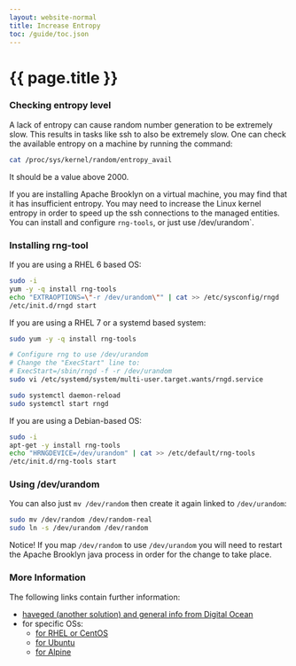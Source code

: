 ```yaml
---
layout: website-normal
title: Increase Entropy
toc: /guide/toc.json
---
```

# {{ page.title }}

### Checking entropy level

A lack of entropy can cause random number generation to be extremely slow.
This results in tasks like ssh to also be extremely slow.
One can check the available entropy on a machine by running the command:

```bash
cat /proc/sys/kernel/random/entropy_avail
```

It should be a value above 2000.

If you are installing Apache Brooklyn on a virtual machine, you may find that it has insufficient 
entropy. You may need to increase the Linux kernel entropy in order to speed up the ssh connections 
to the managed entities. You can install and configure `rng-tools`, or just use /dev/urandom`.


### Installing rng-tool

If you are using a RHEL 6 based OS:

```bash
sudo -i
yum -y -q install rng-tools
echo "EXTRAOPTIONS=\"-r /dev/urandom\"" | cat >> /etc/sysconfig/rngd
/etc/init.d/rngd start
```

If you are using a RHEL 7 or a systemd based system:

```bash
sudo yum -y -q install rng-tools

# Configure rng to use /dev/urandom
# Change the "ExecStart" line to:
# ExecStart=/sbin/rngd -f -r /dev/urandom
sudo vi /etc/systemd/system/multi-user.target.wants/rngd.service

sudo systemctl daemon-reload
sudo systemctl start rngd
```

If you are using a Debian-based OS:

```bash
sudo -i
apt-get -y install rng-tools
echo "HRNGDEVICE=/dev/urandom" | cat >> /etc/default/rng-tools
/etc/init.d/rng-tools start
```


### Using /dev/urandom

You can also just `mv /dev/random` then create it again linked to `/dev/urandom`:

```bash
sudo mv /dev/random /dev/random-real
sudo ln -s /dev/urandom /dev/random
```

Notice! If you map `/dev/random` to use `/dev/urandom` you will need to restart the Apache Brooklyn java process in order for the change to take place.


### More Information

The following links contain further information:

* [haveged (another solution) and general info from Digital Ocean](https://www.digitalocean.com/community/tutorials/how-to-setup-additional-entropy-for-cloud-servers-using-haveged)
* for specific OSs:
  * [for RHEL or CentOS](http://my.itwnik.com/how-to-increase-linux-kernel-entropy/)
  * [for Ubuntu](http://www.howtoforge.com/helping-the-random-number-generator-to-gain-enough-entropy-with-rng-tools-debian-lenny)
  * [for Alpine](https://wiki.alpinelinux.org/wiki/Entropy_and_randomness)


